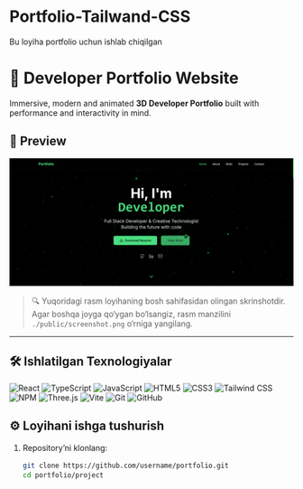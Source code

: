 # Portfolio-Tailwand-CSS
Bu loyiha portfolio uchun ishlab chiqilgan

# 🚀 Developer Portfolio Website

Immersive, modern and animated **3D Developer Portfolio** built with performance and interactivity in mind.

## 📸 Preview


![Preview](./project/public/f11.png)




> 🔍 Yuqoridagi rasm loyihaning bosh sahifasidan olingan skrinshotdir. Agar boshqa joyga qo‘ygan bo‘lsangiz, rasm manzilini `./public/screenshot.png` o‘rniga yangilang.

---

## 🛠 Ishlatilgan Texnologiyalar

<div align="left">

<img src="https://cdn.jsdelivr.net/gh/devicons/devicon/icons/react/react-original.svg" height="40" alt="React" title="React"/>
<img src="https://cdn.jsdelivr.net/gh/devicons/devicon/icons/typescript/typescript-original.svg" height="40" alt="TypeScript" title="TypeScript"/>
<img src="https://cdn.jsdelivr.net/gh/devicons/devicon/icons/javascript/javascript-original.svg" height="40" alt="JavaScript" title="JavaScript"/>
<img src="https://cdn.jsdelivr.net/gh/devicons/devicon/icons/html5/html5-original.svg" height="40" alt="HTML5" title="HTML5"/>
<img src="https://cdn.jsdelivr.net/gh/devicons/devicon/icons/css3/css3-original.svg" height="40" alt="CSS3" title="CSS3"/>
<img src="https://cdn.jsdelivr.net/gh/devicons/devicon/icons/tailwindcss/tailwindcss-plain.svg" height="40" width="40" alt="Tailwind CSS" title="Tailwind CSS"/>

<img src="https://cdn.jsdelivr.net/gh/devicons/devicon/icons/npm/npm-original-wordmark.svg" height="40" alt="NPM" title="NPM"/>
<img src="https://cdn.jsdelivr.net/gh/devicons/devicon/icons/threejs/threejs-original.svg" height="40" alt="Three.js" title="Three.js"/>
<img src="https://vitejs.dev/logo.svg" height="40" alt="Vite" title="Vite" />
<img src="https://cdn.jsdelivr.net/gh/devicons/devicon/icons/git/git-original.svg" height="40" alt="Git" title="Git"/>
<img src="https://cdn.jsdelivr.net/gh/devicons/devicon/icons/github/github-original.svg" height="40" alt="GitHub" title="GitHub"/>

</div>


## ⚙️ Loyihani ishga tushurish

1. Repository’ni klonlang:
   ```bash
   git clone https://github.com/username/portfolio.git
   cd portfolio/project
